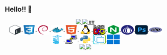 ## Hello!! 👋

<div align="center" >
    <a href="https://github.com/Finallf">
        <img height="180em" src="https://github-readme-stats.vercel.app/api?username=Finallf&count_private=true&show_icons=true&theme=github_dark&include_all_commits=true&count_private=true"/>
        <img height="150em" src="https://github-readme-stats.vercel.app/api/top-langs/?username=Finallf&layout=compact&theme=github_dark"/>
##
      <div>
        <img align="center" alt="HTML" height="30" width="40" src="https://raw.githubusercontent.com/devicons/devicon/master/icons/bash/bash-original.svg">
        <img align="center" alt="HTML" height="30" width="40" src="https://raw.githubusercontent.com/devicons/devicon/master/icons/css3/css3-original.svg">
        <img align="center" alt="HTML" height="30" width="40" src="https://raw.githubusercontent.com/devicons/devicon/master/icons/debian/debian-original.svg">
        <img align="center" alt="HTML" height="30" width="40" src="https://raw.githubusercontent.com/devicons/devicon/master/icons/docker/docker-original.svg">
        <img align="center" alt="HTML" height="30" width="40" src="https://raw.githubusercontent.com/devicons/devicon/master/icons/html5/html5-original.svg">
        <img align="center" alt="HTML" height="30" width="40" src="https://raw.githubusercontent.com/devicons/devicon/master/icons/linux/linux-original.svg">
        <img align="center" alt="HTML" height="30" width="40" src="https://raw.githubusercontent.com/devicons/devicon/master/icons/msdos/msdos-original.svg">
        <img align="center" alt="HTML" height="30" width="40" src="https://raw.githubusercontent.com/devicons/devicon/master/icons/nginx/nginx-original.svg">
        <img align="center" alt="HTML" height="30" width="40" src="https://raw.githubusercontent.com/devicons/devicon/master/icons/perl/perl-original.svg">
        <img align="center" alt="HTML" height="30" width="40" src="https://raw.githubusercontent.com/devicons/devicon/master/icons/photoshop/photoshop-original.svg">
        <img align="center" alt="HTML" height="30" width="40" src="https://raw.githubusercontent.com/devicons/devicon/master/icons/php/php-original.svg">
        <img align="center" alt="HTML" height="30" width="40" src="https://raw.githubusercontent.com/devicons/devicon/master/icons/portainer/portainer-original.svg">
        <img align="center" alt="HTML" height="30" width="40" src="https://raw.githubusercontent.com/devicons/devicon/master/icons/putty/putty-original.svg">
        <img align="center" alt="HTML" height="30" width="40" src="https://raw.githubusercontent.com/devicons/devicon/master/icons/python/python-original.svg">
        <img align="center" alt="HTML" height="30" width="40" src="https://raw.githubusercontent.com/devicons/devicon/master/icons/vsphere/vsphere-original.svg">
        <img align="center" alt="HTML" height="30" width="40" src="https://raw.githubusercontent.com/devicons/devicon/master/icons/windows11/windows11-original.svg">
      </div>
        <img height="80em" src="https://github-readme-stats.vercel.app/api/pin/?username=Finallf&repo=risemode"/>
        <img height="80em" src="https://github-readme-stats.vercel.app/api/pin/?username=Finallf&repo=hands"/>
</div>


<!--
align="right" height="80em" 
align="top" height="70em"
 height="80em"
weight 

**Finallf/Finallf** is a ✨ _special_ ✨ repository because its `README.md` (this file) appears on your GitHub profile.

Here are some ideas to get you started:

- 🔭 I’m currently working on ...
- 🌱 I’m currently learning ...
- 👯 I’m looking to collaborate on ...
- 🤔 I’m looking for help with ...
- 💬 Ask me about ...
- 📫 How to reach me: ...
- 😄 Pronouns: ...
- ⚡ Fun fact: ...
-->
